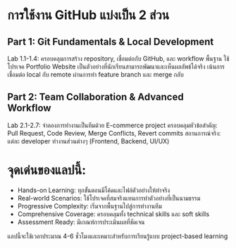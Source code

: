 # การใช้งาน GitHub แบ่งเป็น 2 ส่วน
## Part 1: Git Fundamentals & Local Development

Lab 1.1-1.4: ครอบคลุมการสร้าง repository, เชื่อมต่อกับ GitHub, และ workflow พื้นฐาน
ใช้โปรเจค Portfolio Website เป็นตัวอย่างที่นักเรียนสามารถพัฒนาและเห็นผลลัพธ์ได้จริง
เน้นการเชื่อมต่อ local กับ remote ผ่านการทำ feature branch และ merge กลับ

## Part 2: Team Collaboration & Advanced Workflow

Lab 2.1-2.7: จำลองการทำงานเป็นทีมด้วย E-commerce project
ครอบคลุมหัวข้อสำคัญ: Pull Request, Code Review, Merge Conflicts, Revert commits
สถานการณ์จริง: แต่ละ developer ทำงานส่วนต่างๆ (Frontend, Backend, UI/UX)

# จุดเด่นของแลปนี้:

* Hands-on Learning: ทุกขั้นตอนมีโค้ดและไฟล์ตัวอย่างให้ทำจริง
* Real-world Scenarios: ใช้โปรเจคที่สมจริงแทนการทำตัวอย่างที่เป็นนามธรรม
* Progressive Complexity: เริ่มจากพื้นฐานไปสู่การทำงานทีม
* Comprehensive Coverage: ครอบคลุมทั้ง technical skills และ soft skills
* Assessment Ready: มีเกณฑ์การประเมินผลที่ชัดเจน

แลปนี้จะใช้เวลาประมาณ 4-6 ชั่วโมงและเหมาะสำหรับการเรียนรู้แบบ project-based learning 